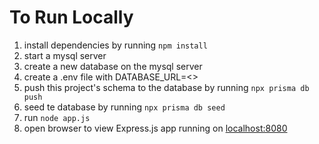 # To Run Locally

1. install dependencies by running `npm install`
2. start a mysql server
3. create a new database on the mysql server
4. create a .env file with DATABASE_URL=<<insert your MYSQL DATABASE SERVER URL here>>
5. push this project's schema to the database by running `npx prisma db push`
6. seed te database by running `npx prisma db seed`
7. run `node app.js`
8. open browser to view Express.js app running on [localhost:8080](http://localhost:8080/)